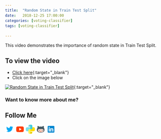 ```yaml
---
title:  "Random State in Train Test Split"
date:   2018-12-25 17:00:00
categories: [voting-classifier]
tags: [voting-classifier]

---
```


This video demonstrates the importance of random state in Train Test Split.


## To view the video
* [Click here](https://youtu.be/c249O4giblM){:target="_blank"}
* Click on the image below

[![Random State in Train Test Split](http://img.youtube.com/vi/c249O4giblM/0.jpg)](http://www.youtube.com/watch?v=c249O4giblM){:target="_blank"}

### Want to know more about me?
## Follow Me
<a href="https://twitter.com/_bhaveshbhatt" target="_blank"><img class="ai-subscribed-social-icon" src="/assets/images/tw.png" width="30"></a>
<a href="https://www.youtube.com/bhaveshbhatt8791/" target="_blank"><img class="ai-subscribed-social-icon" src="/assets/images/ytb.png" width="30"></a>
<a href="https://www.youtube.com/PythonTricks/" target="_blank"><img class="ai-subscribed-social-icon" src="/assets/images/python_logo.png" width="30"></a>
<a href="https://github.com/bhattbhavesh91" target="_blank"><img class="ai-subscribed-social-icon" src="/assets/images/gthb.png" width="30"></a>
<a href="https://www.linkedin.com/in/bhattbhavesh91/" target="_blank"><img class="ai-subscribed-social-icon" src="/assets/images/lnkdn.png" width="30"></a>
